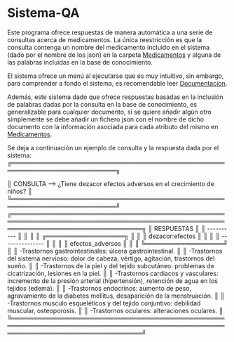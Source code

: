 # Sistema-QA
Este programa ofrece respuestas de manera automática a una serie de consultas acerca de medicamentos. La única reestricción es que la consulta contenga un nombre del medicamento incluido en el sistema (dado por el nombre de los json) en la carpeta [Medicamentos](https://github.com/c-yanguas/Sistema-QA/tree/main/Codigo/Medicamentos) y alguna de las palabras incluidas en la base de conocimiento.

El sistema ofrece un menú al ejecutarse que es muy intuitivo, sin embargo, para comprender a fondo el sistema, es recomendable leer [Documentacion](https://github.com/c-yanguas/Sistema-QA/blob/main/Documentacion.pdf).

Además, este sistema dado que ofrece respuestas basadas en la inclusión de palabras dadas por la consulta en la base de conocimiento, es generalizable para cualquier documento, si se quiere añadir algún otro simplemente se debe añadir un fichero json con el nombre de dicho documento con la información asociada para cada atributo del mismo en [Medicamentos](https://github.com/c-yanguas/Sistema-QA/tree/main/Codigo/Medicamentos).

Se deja a continuación un ejemplo de consulta y la respuesta dada por el sistema:
╔══════════════════════════════════════════════════════════════════════════╗

║ CONSULTA --> ¿Tiene dezacor efectos adversos en el crecimiento de niños? ║
╚══════════════════════════════════════════════════════════════════════════╝
╔══════════════════════════════════════════════════════════════════════════════════════════════════════════════════════════════════╗
║ RESPUESTAS                                                                                                                       ║
║ ----------                                                                                                                       ║
║                                                                                                                                  ║
║ ╔══════════════════╗                                                                                                             ║
║ ║ dezacor:efectos  ║                                                                                                             ║
║ ║ ---------------  ║                                                                                                             ║
║ ║ efectos_adversos ║                                                                                                             ║
║ ╚══════════════════╝                                                                                                             ║
║ -Trastornos gastrointestinales: úlcera gastrointestinal.                                                                         ║
║ -Trastornos del sistema nervioso: dolor de cabeza, vértigo, agitación, trastornos del sueño.                                     ║
║ -Trastornos de la piel y del tejido subcutáneo: problemas de cicatrización, lesiones en la piel.                                 ║
║ -Trastornos cardiacos y vasculares: incremento de la presión arterial (hipertensión), retención de agua en los tejidos (edema).  ║
║ -Trastornos endocrinos: aumento de peso, agravamiento de la diabetes mellitus, desaparición de la menstruación.                  ║
║ -Trastornos musculo esqueléticos y del tejido conjuntivo: debilidad muscular, osteoporosis.                                      ║
║ -Trastornos oculares: alteraciones oculares.                                                                                     ║
╚══════════════════════════════════════════════════════════════════════════════════════════════════════════════════════════════════╝
